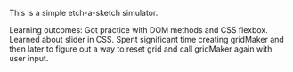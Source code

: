 This is a simple etch-a-sketch simulator.

Learning outcomes:
Got practice with DOM methods and CSS flexbox.
Learned about slider in CSS.
Spent significant time creating gridMaker and then later to figure out a way to reset grid and call gridMaker again with user input.

